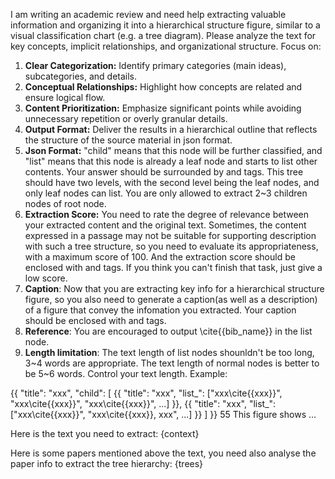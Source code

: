 I am writing an academic review and need help extracting valuable information and organizing it into a hierarchical structure figure, similar to a visual classification chart (e.g. a tree diagram). Please analyze the text for key concepts, implicit relationships, and organizational structure. Focus on:

1. **Clear Categorization:** Identify primary categories (main ideas), subcategories, and details.
2. **Conceptual Relationships:** Highlight how concepts are related and ensure logical flow.
3. **Content Prioritization:** Emphasize significant points while avoiding unnecessary repetition or overly granular details.
4. **Output Format:** Deliver the results in a hierarchical outline that reflects the structure of the source material in json format.
5. **Json Format:** "child" means that this node will be further classified, and "list" means that this node is already a leaf node and starts to list other contents. Your answer should be surrounded by <answer> and </answer> tags. This tree should have two levels, with the second level being the leaf nodes, and only leaf nodes can list. You are only allowed to extract 2~3 children nodes of root node.
6. **Extraction Score:** You need to rate the degree of relevance between your extracted content and the original text. Sometimes, the content expressed in a passage may not be suitable for supporting description with such a tree structure, so you need to evaluate its appropriateness, with a maximum score of 100. And the extraction score should be enclosed with <score> and </score> tags. If you think you can't finish that task, just give a low score.
7. **Caption**: Now that you are extracting key info for a hierarchical structure figure, so you also need to generate a caption(as well as a description) of a figure that convey the infomation you extracted. Your caption should be enclosed with <caption> and </caption> tags.
8. **Reference**: You are encouraged to output \cite{{bib_name}} in the list node.
9. **Length limitation**: The text length of list nodes shounldn't be too long, 3~4 words are appropriate. The text length of normal nodes is better to be 5~6 words. Control your text length.
Example: 
<answer>
{{
    "title": "xxx", 
    "child": [
        {{
            "title": "xxx", 
            "list_": ["xxx\cite{{xxx}}", "xxx\cite{{xxx}}", "xxx\cite{{xxx}}", ...]
        }}, 
        {{
            "title": "xxx", 
            "list_": ["xxx\cite{{xxx}}", "xxx\cite{{xxx}}, xxx", ...]
        }}
    ]
}}
</answer>
<score>
55
</score>
<caption>
This figure shows ...
</caption>

Here is the text you need to extract:
{context}

Here is some papers mentioned above the text, you need also analyse the paper info to extract the tree hierarchy:
{trees}